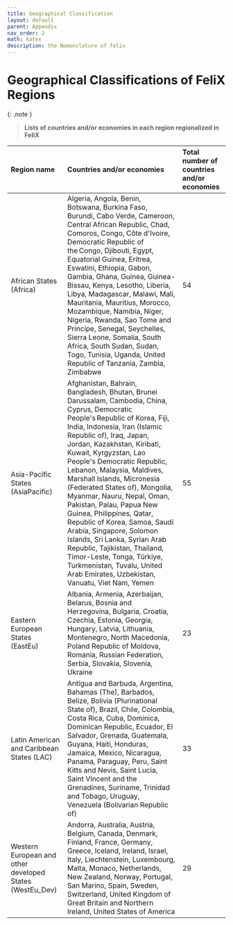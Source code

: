 ```yaml
---
title: Geographical Classification
layout: default
parent: Appendix
nav_order: 2
math: katex
description: the Nomenclature of felix
---
```


# Geographical Classifications of FeliX Regions

{: .note }
>  **Lists of countries and/or economies in each region regionalized in FeliX**
>  
|Region name | Countries and/or economies | Total number of countries and/or economies
|:---|:---|:---|
|African States (Africa)|Algeria, Angola, Benin, Botswana, Burkina Faso, Burundi, Cabo Verde, Cameroon, Central African Republic, Chad, Comoros, Congo, Côte d'Ivoire, Democratic Republic of the Congo, Djibouti, Egypt, Equatorial Guinea, Eritrea, Eswatini, Ethiopia, Gabon, Gambia, Ghana, Guinea, Guinea-Bissau, Kenya, Lesotho, Liberia, Libya, Madagascar, Malawi, Mali, Mauritania, Mauritius, Morocco, Mozambique, Namibia, Niger, Nigeria, Rwanda, Sao Tome and Principe, Senegal, Seychelles, Sierra Leone, Somalia, South Africa, South Sudan, Sudan, Togo, Tunisia, Uganda, United Republic of Tanzania, Zambia, Zimbabwe|54|
|Asia-Pacific States (AsiaPacific)|Afghanistan, Bahrain, Bangladesh, Bhutan, Brunei Darussalam, Cambodia, China, Cyprus, Democratic People's Republic of Korea, Fiji, India, Indonesia, Iran (Islamic Republic of), Iraq, Japan, Jordan, Kazakhstan, Kiribati, Kuwait, Kyrgyzstan, Lao People's Democratic Republic, Lebanon, Malaysia, Maldives, Marshall Islands, Micronesia (Federated States of), Mongolia, Myanmar, Nauru, Nepal, Oman, Pakistan, Palau, Papua New Guinea, Philippines, Qatar, Republic of Korea, Samoa, Saudi Arabia, Singapore, Solomon Islands, Sri Lanka, Syrian Arab Republic, Tajikistan, Thailand, Timor-Leste, Tonga, Türkiye, Turkmenistan, Tuvalu, United Arab Emirates, Uzbekistan, Vanuatu, Viet Nam, Yemen|55
|Eastern European States (EastEu)|Albania, Armenia, Azerbaijan, Belarus, Bosnia and Herzegovina, Bulgaria, Croatia, Czechia, Estonia, Georgia, Hungary, Latvia, Lithuania, Montenegro, North Macedonia, Poland	Republic of Moldova, Romania, Russian Federation, Serbia, Slovakia, Slovenia, Ukraine|23|
|Latin American and Caribbean States (LAC)|Antigua and Barbuda, Argentina, Bahamas (The), Barbados, Belize, Bolivia (Plurinational State of), Brazil, Chile, Colombia, Costa Rica, Cuba, Dominica, Dominican Republic, Ecuador, El Salvador, Grenada, Guatemala, Guyana, Haiti, Honduras, Jamaica, Mexico, Nicaragua, Panama, Paraguay, Peru, Saint Kitts and Nevis, Saint Lucia, Saint Vincent and the Grenadines, Suriname, Trinidad and Tobago, Uruguay, Venezuela (Bolivarian Republic of)|33|
|Western European and other developed States (WestEu_Dev)|Andorra, Australia, Austria, Belgium, Canada, Denmark, Finland, France, Germany, Greece, Iceland, Ireland, Israel, Italy, Liechtenstein, Luxembourg, Malta, Monaco, Netherlands, New Zealand, Norway, Portugal, San Marino, Spain, Sweden, Switzerland, United Kingdom of Great Britain and Northern Ireland, United States of America|29|
